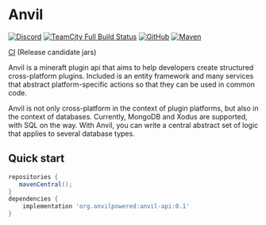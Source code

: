 # Anvil

[![Discord](https://img.shields.io/discord/675484700357296138)](https://discord.gg/6gR2YH3) [![TeamCity Full Build Status](https://img.shields.io/teamcity/build/e/Anvil_Build?server=http%3A%2F%2Fci.anvilpowered.org)](http://ci.anvilpowered.org/viewType.html?buildTypeId=Anvil_Build&guest=1) [![GitHub](https://img.shields.io/github/license/AnvilPowered/Anvil)](https://www.gnu.org/licenses/lgpl-3.0.html) [![Maven](https://img.shields.io/maven-central/v/org.anvilpowered/anvil-api?color=blue)](https://search.maven.org/artifact/org.anvilpowered/anvil-api)

[CI](http://ci.anvilpowered.org) (Release candidate jars)

Anvil is a mineraft plugin api that aims to help developers create structured cross-platform plugins. Included is an entity framework and many services that abstract platform-specific actions so that they can be used in common code.

Anvil is not only cross-platform in the context of plugin platforms, but also in the context of databases. Currently, MongoDB and Xodus are supported, with SQL on the way. With Anvil, you can write a central abstract set of logic that applies to several database types.

## Quick start

```groovy
repositories {
   mavenCentral();
}
dependencies {
    implementation 'org.anvilpowered:anvil-api:0.1'
}
```